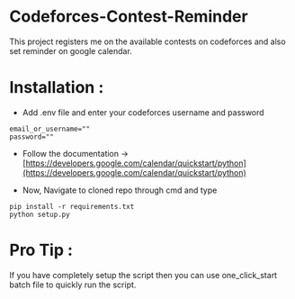 # Codeforces-Contest-Reminder
This project registers me on the available contests on codeforces and also set reminder on google calendar.  

# Installation :   
- Add .env file and enter your codeforces username and password 
```
email_or_username=""
password=""  
```

- Follow the documentation -> [https://developers.google.com/calendar/quickstart/python](https://developers.google.com/calendar/quickstart/python)

- Now, Navigate to cloned repo through cmd and type    
```
pip install -r requirements.txt
python setup.py
```

# Pro Tip :
If you have completely setup the script then you can use one_click_start batch file to quickly run the script.
